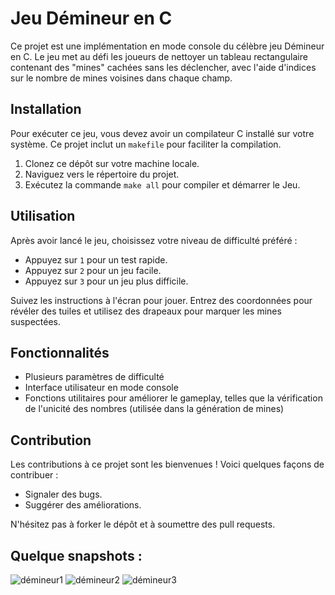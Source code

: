 # Jeu Démineur en C

Ce projet est une implémentation en mode console du célèbre jeu Démineur en C. Le jeu met au défi les joueurs de nettoyer un tableau rectangulaire contenant des "mines" cachées sans les déclencher, avec l'aide d'indices sur le nombre de mines voisines dans chaque champ.

## Installation

Pour exécuter ce jeu, vous devez avoir un compilateur C installé sur votre système. Ce projet inclut un `makefile` pour faciliter la compilation.

1. Clonez ce dépôt sur votre machine locale.
2. Naviguez vers le répertoire du projet.
3. Exécutez la commande `make all` pour compiler et démarrer le Jeu.

## Utilisation

Après avoir lancé le jeu, choisissez votre niveau de difficulté préféré :

- Appuyez sur `1` pour un test rapide.
- Appuyez sur `2` pour un jeu facile.
- Appuyez sur `3` pour un jeu plus difficile.

Suivez les instructions à l'écran pour jouer. Entrez des coordonnées pour révéler des tuiles et utilisez des drapeaux pour marquer les mines suspectées.

## Fonctionnalités

- Plusieurs paramètres de difficulté
- Interface utilisateur en mode console
- Fonctions utilitaires pour améliorer le gameplay, telles que la vérification de l'unicité des nombres (utilisée dans la génération de mines)

## Contribution

Les contributions à ce projet sont les bienvenues ! Voici quelques façons de contribuer :

- Signaler des bugs.
- Suggérer des améliorations.

N'hésitez pas à forker le dépôt et à soumettre des pull requests.

## Quelque snapshots :
![démineur1](https://github.com/LIMAMMohamedlimam/Jeu-demineur/assets/136266543/a6a4ba07-b5b5-4058-a424-df00fe2125c2)
![démineur2](https://github.com/LIMAMMohamedlimam/Jeu-demineur/assets/136266543/a773db60-9b2a-4539-827f-a0c6b5c9400c)
![démineur3](https://github.com/LIMAMMohamedlimam/Jeu-demineur/assets/136266543/bc3673ae-ae6d-494c-a974-efacffc8798a)

